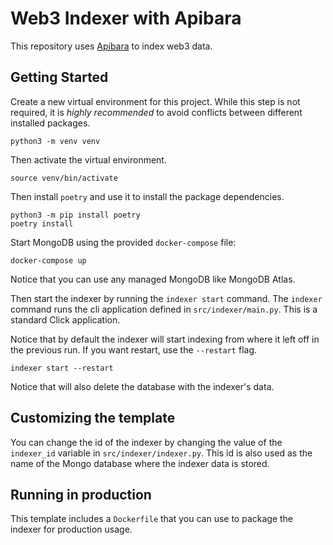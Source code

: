# Web3 Indexer with Apibara

This repository uses [Apibara](https://github.com/apibara/apibara) to index web3 data.


## Getting Started

Create a new virtual environment for this project. While this step is not required, it is _highly recommended_ to avoid conflicts between different installed packages.

    python3 -m venv venv

Then activate the virtual environment.

    source venv/bin/activate

Then install `poetry` and use it to install the package dependencies.

    python3 -m pip install poetry
    poetry install

Start MongoDB using the provided `docker-compose` file:

    docker-compose up

Notice that you can use any managed MongoDB like MongoDB Atlas.

Then start the indexer by running the `indexer start` command. The `indexer` command runs the cli application defined in `src/indexer/main.py`. This is a standard Click application.

Notice that by default the indexer will start indexing from where it left off in the previous run. If you want restart, use the `--restart` flag.

    indexer start --restart

Notice that will also delete the database with the indexer's data.


## Customizing the template

You can change the id of the indexer by changing the value of the `indexer_id` variable in `src/indexer/indexer.py`. This id is also used as the name of the Mongo database where the indexer data is stored.


## Running in production

This template includes a `Dockerfile` that you can use to package the indexer for production usage.
